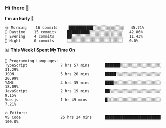### Hi there 👋

<!--
**alexanderniebuhr/alexanderniebuhr** is a ✨ _special_ ✨ repository because its `README.md` (this file) appears on your GitHub profile.

Here are some ideas to get you started:

- 🔭 I’m currently working on ...
- 🌱 I’m currently learning ...
- 👯 I’m looking to collaborate on ...
- 🤔 I’m looking for help with ...
- 💬 Ask me about ...
- 📫 How to reach me: ...
- 😄 Pronouns: ...
- ⚡ Fun fact: ...
-->

<!--START_SECTION:waka-->
**I'm an Early 🐤** 

```text
🌞 Morning    16 commits     ███████████░░░░░░░░░░░░░░   45.71% 
🌆 Daytime    15 commits     ██████████░░░░░░░░░░░░░░░   42.86% 
🌃 Evening    4 commits      ██░░░░░░░░░░░░░░░░░░░░░░░   11.43% 
🌙 Night      0 commits      ░░░░░░░░░░░░░░░░░░░░░░░░░   0.0%

```


📊 **This Week I Spent My Time On** 

```text
💬 Programming Languages: 
TypeScript               7 hrs 57 mins       ███████░░░░░░░░░░░░░░░░░░   31.29% 
JSON                     5 hrs 20 mins       █████░░░░░░░░░░░░░░░░░░░░   20.99% 
YAML                     4 hrs 35 mins       ████░░░░░░░░░░░░░░░░░░░░░   18.09% 
JavaScript               2 hrs 19 mins       ██░░░░░░░░░░░░░░░░░░░░░░░   9.15% 
Vue.js                   1 hr 49 mins        █░░░░░░░░░░░░░░░░░░░░░░░░   7.21%

🔥 Editors: 
VS Code                  25 hrs 24 mins      █████████████████████████   100.0%

```


<!--END_SECTION:waka-->
